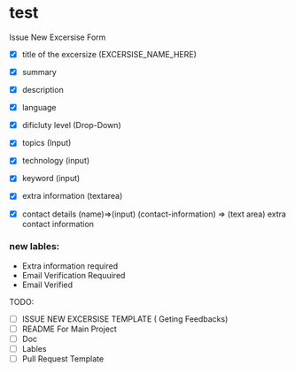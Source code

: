 # test

Issue New Excersise Form

- [x] title of the excersize (EXCERSISE_NAME_HERE)
- [x] summary 
- [x] description 
- [x] language
- [x] dificluty level (Drop-Down)
- [x] topics (Input)
- [x] technology (input)
- [x] keyword (input)
- [x] extra information (textarea)
- [x] contact details (name)=>(input) (contact-information) => (text area) extra contact information


### new lables:
- Extra information required
- Email Verification Requuired
- Email Verified

TODO:
- [ ] ISSUE NEW EXCERSISE TEMPLATE ( Geting Feedbacks)
- [ ] README For Main Project
- [ ] Doc
- [ ] Lables
- [ ] Pull Request Template
